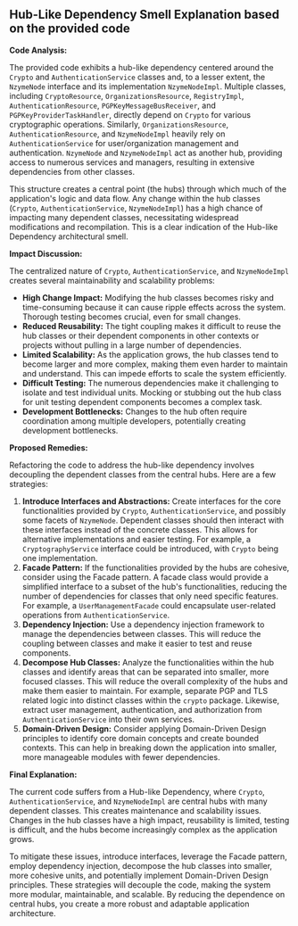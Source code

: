 ## Hub-Like Dependency Smell Explanation based on the provided code

**Code Analysis:**

The provided code exhibits a hub-like dependency centered around the `Crypto` and `AuthenticationService` classes and, to a lesser extent, the `NzymeNode` interface and its implementation `NzymeNodeImpl`. Multiple classes, including `CryptoResource`, `OrganizationsResource`, `RegistryImpl`, `AuthenticationResource`, `PGPKeyMessageBusReceiver`, and `PGPKeyProviderTaskHandler`, directly depend on `Crypto` for various cryptographic operations. Similarly, `OrganizationsResource`, `AuthenticationResource`, and `NzymeNodeImpl` heavily rely on `AuthenticationService` for user/organization management and authentication. `NzymeNode` and `NzymeNodeImpl` act as another hub, providing access to numerous services and managers, resulting in extensive dependencies from other classes.

This structure creates a central point (the hubs) through which much of the application's logic and data flow. Any change within the hub classes (`Crypto`, `AuthenticationService`, `NzymeNodeImpl`) has a high chance of impacting many dependent classes, necessitating widespread modifications and recompilation. This is a clear indication of the Hub-like Dependency architectural smell.

**Impact Discussion:**

The centralized nature of `Crypto`, `AuthenticationService`, and `NzymeNodeImpl` creates several maintainability and scalability problems:

-   **High Change Impact:** Modifying the hub classes becomes risky and time-consuming because it can cause ripple effects across the system. Thorough testing becomes crucial, even for small changes.
-   **Reduced Reusability:** The tight coupling makes it difficult to reuse the hub classes or their dependent components in other contexts or projects without pulling in a large number of dependencies.
-   **Limited Scalability:** As the application grows, the hub classes tend to become larger and more complex, making them even harder to maintain and understand. This can impede efforts to scale the system efficiently.
-   **Difficult Testing:** The numerous dependencies make it challenging to isolate and test individual units. Mocking or stubbing out the hub class for unit testing dependent components becomes a complex task.
-   **Development Bottlenecks:** Changes to the hub often require coordination among multiple developers, potentially creating development bottlenecks.

**Proposed Remedies:**

Refactoring the code to address the hub-like dependency involves decoupling the dependent classes from the central hubs. Here are a few strategies:

1. **Introduce Interfaces and Abstractions:** Create interfaces for the core functionalities provided by `Crypto`, `AuthenticationService`, and possibly some facets of `NzymeNode`. Dependent classes should then interact with these interfaces instead of the concrete classes. This allows for alternative implementations and easier testing. For example, a `CryptographyService` interface could be introduced, with `Crypto` being one implementation.
2. **Facade Pattern:** If the functionalities provided by the hubs are cohesive, consider using the Facade pattern. A facade class would provide a simplified interface to a subset of the hub's functionalities, reducing the number of dependencies for classes that only need specific features. For example, a `UserManagementFacade` could encapsulate user-related operations from `AuthenticationService`.
3. **Dependency Injection:** Use a dependency injection framework to manage the dependencies between classes. This will reduce the coupling between classes and make it easier to test and reuse components.
4. **Decompose Hub Classes:** Analyze the functionalities within the hub classes and identify areas that can be separated into smaller, more focused classes. This will reduce the overall complexity of the hubs and make them easier to maintain. For example, separate PGP and TLS related logic into distinct classes within the `crypto` package. Likewise, extract user management, authentication, and authorization from `AuthenticationService` into their own services.
5. **Domain-Driven Design:** Consider applying Domain-Driven Design principles to identify core domain concepts and create bounded contexts. This can help in breaking down the application into smaller, more manageable modules with fewer dependencies.

**Final Explanation:**

The current code suffers from a Hub-like Dependency, where `Crypto`, `AuthenticationService`, and `NzymeNodeImpl` are central hubs with many dependent classes. This creates maintenance and scalability issues. Changes in the hub classes have a high impact, reusability is limited, testing is difficult, and the hubs become increasingly complex as the application grows.

To mitigate these issues, introduce interfaces, leverage the Facade pattern, employ dependency injection, decompose the hub classes into smaller, more cohesive units, and potentially implement Domain-Driven Design principles. These strategies will decouple the code, making the system more modular, maintainable, and scalable. By reducing the dependence on central hubs, you create a more robust and adaptable application architecture.
